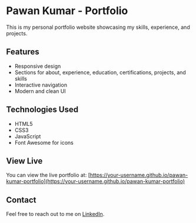 # Pawan Kumar - Portfolio

This is my personal portfolio website showcasing my skills, experience, and projects.

## Features

- Responsive design
- Sections for about, experience, education, certifications, projects, and skills
- Interactive navigation
- Modern and clean UI

## Technologies Used

- HTML5
- CSS3
- JavaScript
- Font Awesome for icons

## View Live

You can view the live portfolio at: [https://your-username.github.io/pawan-kumar-portfolio](https://your-username.github.io/pawan-kumar-portfolio)

## Contact

Feel free to reach out to me on [LinkedIn](https://www.linkedin.com/in/pawan-kumar-709911105/).
